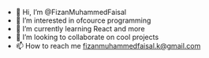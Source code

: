 - 👋 Hi, I’m @FizanMuhammedFaisal
- 👀 I’m interested in ofcource programming
- 🌱 I’m currently learning React and more
- 💞️ I’m looking to collaborate on cool projects
- 📫 How to reach me fizanmuhammedfaisal.k@gmail.com


<!---
FizanMuhammedFaisal/FizanMuhammedFaisal is a ✨ special ✨ repository because its `README.md` (this file) appears on your GitHub profile.
You can click the Preview link to take a look at your changes.
--->
